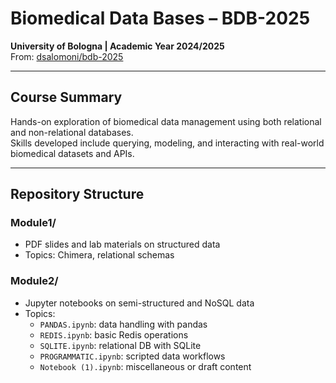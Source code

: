 # Biomedical Data Bases – BDB-2025 

**University of Bologna | Academic Year 2024/2025**  
From: [dsalomoni/bdb-2025](https://github.com/dsalomoni/bdb-2025)

---

## Course Summary

Hands-on exploration of biomedical data management using both relational and non-relational databases.  
Skills developed include querying, modeling, and interacting with real-world biomedical datasets and APIs.

---

## Repository Structure

### Module1/  
- PDF slides and lab materials on structured data  
- Topics: Chimera, relational schemas

### Module2/  
- Jupyter notebooks on semi-structured and NoSQL data  
- Topics:  
  - `PANDAS.ipynb`: data handling with pandas  
  - `REDIS.ipynb`: basic Redis operations  
  - `SQLITE.ipynb`: relational DB with SQLite  
  - `PROGRAMMATIC.ipynb`: scripted data workflows  
  - `Notebook (1).ipynb`: miscellaneous or draft content
